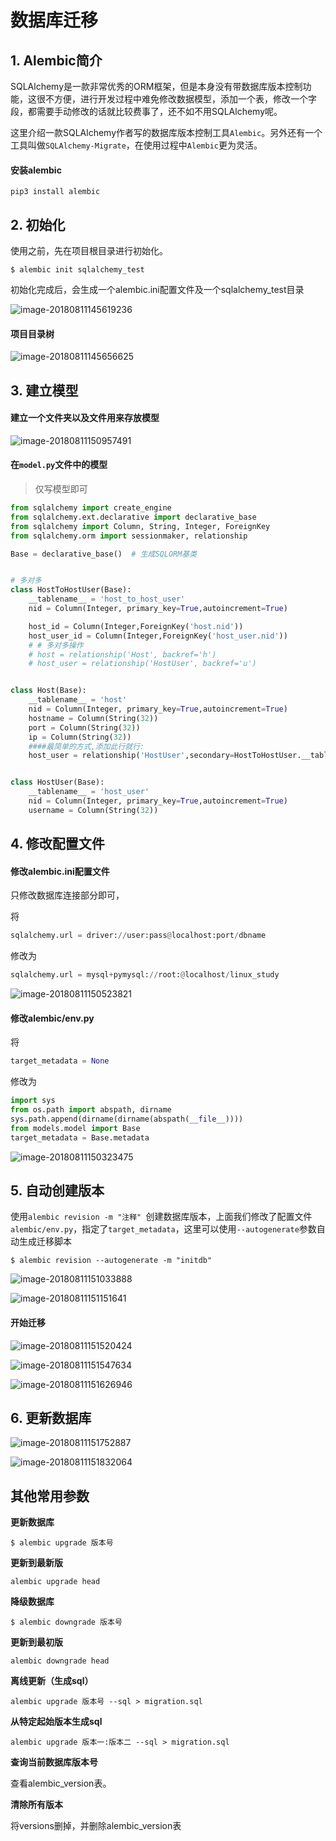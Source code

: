 # 数据库迁移

## 1. Alembic简介

SQLAlchemy是一款非常优秀的ORM框架，但是本身没有带数据库版本控制功能，这很不方便，进行开发过程中难免修改数据模型，添加一个表，修改一个字段，都需要手动修改的话就比较费事了，还不如不用SQLAlchemy呢。

这里介绍一款SQLAlchemy作者写的数据库版本控制工具`Alembic`。另外还有一个工具叫做`SQLAlchemy-Migrate`，在使用过程中`Alembic`更为灵活。

#### 安装alembic

```shell
pip3 install alembic
```

## 2. 初始化

使用之前，先在项目根目录进行初始化。

```shell
$ alembic init sqlalchemy_test
```

初始化完成后，会生成一个alembic.ini配置文件及一个sqlalchemy_test目录

![image-20180811145619236](../Images/05-sqlalchemy/image-20180811145619236.png)

####  项目目录树

![image-20180811145656625](../Images/05-sqlalchemy/image-20180811145656625.png)

## 3. 建立模型

#### 建立一个文件夹以及文件用来存放模型

![image-20180811150957491](../Images/05-sqlalchemy/image-20180811150957491.png)

#### 在`model.py`文件中的模型

> 仅写模型即可

```python
from sqlalchemy import create_engine
from sqlalchemy.ext.declarative import declarative_base
from sqlalchemy import Column, String, Integer, ForeignKey
from sqlalchemy.orm import sessionmaker, relationship

Base = declarative_base()  # 生成SQLORM基类


# 多对多
class HostToHostUser(Base):
    __tablename__ = 'host_to_host_user'
    nid = Column(Integer, primary_key=True,autoincrement=True)

    host_id = Column(Integer,ForeignKey('host.nid'))
    host_user_id = Column(Integer,ForeignKey('host_user.nid'))
    # # 多对多操作
    # host = relationship('Host', backref='h')
    # host_user = relationship('HostUser', backref='u')


class Host(Base):
    __tablename__ = 'host'
    nid = Column(Integer, primary_key=True,autoincrement=True)
    hostname = Column(String(32))
    port = Column(String(32))
    ip = Column(String(32))
    ####最简单的方式,添加此行就行:
    host_user = relationship('HostUser',secondary=HostToHostUser.__table__, backref='host')


class HostUser(Base):
    __tablename__ = 'host_user'
    nid = Column(Integer, primary_key=True,autoincrement=True)
    username = Column(String(32))
```



## 4. 修改配置文件

#### 修改alembic.ini配置文件

只修改数据库连接部分即可，

将

```python
sqlalchemy.url = driver://user:pass@localhost:port/dbname
```

修改为

```python
sqlalchemy.url = mysql+pymysql://root:@localhost/linux_study
```

![image-20180811150523821](../Images/05-sqlalchemy/image-20180811150523821.png)

#### 修改alembic/env.py

将

```python
target_metadata = None
```

修改为

```python
import sys                                             
from os.path import abspath, dirname                   
sys.path.append(dirname(dirname(abspath(__file__))))   
from models.model import Base                        
target_metadata = Base.metadata                        
```

![image-20180811150323475](../Images/05-sqlalchemy/image-20180811150323475.png)

## 5. 自动创建版本

使用`alembic revision -m "注释" `创建数据库版本，上面我们修改了配置文件`alembic/env.py`，指定了`target_metadata`，这里可以使用`--autogenerate`参数自动生成迁移脚本

```shell
$ alembic revision --autogenerate -m "initdb"
```

![image-20180811151033888](../Images/05-sqlalchemy/image-20180811151033888.png)

![image-20180811151151641](../Images/05-sqlalchemy/image-20180811151151641.png)

#### 开始迁移

![image-20180811151520424](../Images/05-sqlalchemy/image-20180811151520424.png)

![image-20180811151547634](../Images/05-sqlalchemy/image-20180811151547634.png)

![image-20180811151626946](../Images/05-sqlalchemy/image-20180811151626946.png)

## 6. 更新数据库

![image-20180811151752887](../Images/05-sqlalchemy/image-20180811151752887.png)

![image-20180811151832064](../Images/05-sqlalchemy/image-20180811151832064.png)

## 其他常用参数

**更新数据库**

```
$ alembic upgrade 版本号
```

**更新到最新版**

```
alembic upgrade head
```

**降级数据库**

```
$ alembic downgrade 版本号
```

**更新到最初版**

```
alembic downgrade head
```

**离线更新（生成sql）**

```
alembic upgrade 版本号 --sql > migration.sql
```

**从特定起始版本生成sql**

```
alembic upgrade 版本一:版本二 --sql > migration.sql
```

**查询当前数据库版本号**

查看alembic_version表。

**清除所有版本**

将versions删掉，并删除alembic_version表